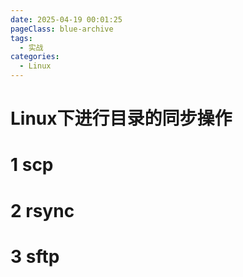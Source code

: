 ```yaml
---
date: 2025-04-19 00:01:25
pageClass: blue-archive
tags:
  - 实战
categories:
  - Linux
---
```


# Linux下进行目录的同步操作

# 1 scp

# 2 rsync

# 3 sftp
